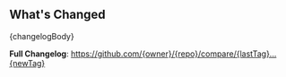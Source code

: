 ## What's Changed

{changelogBody}

**Full Changelog**: https://github.com/{owner}/{repo}/compare/{lastTag}...{newTag}
